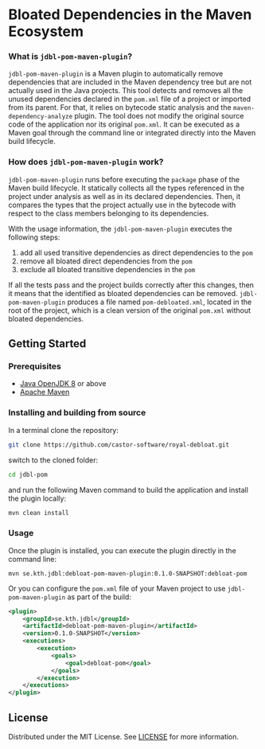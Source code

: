 # Bloated Dependencies in the Maven Ecosystem

### What is `jdbl-pom-maven-plugin`?

`jdbl-pom-maven-plugin` is a Maven plugin to automatically remove dependencies that are included in the Maven dependency tree but are not actually used in the Java projects. This tool detects and removes all the unused dependencies declared in the `pom.xml` file of a project or imported from its parent. For that, it relies on bytecode static analysis and the `maven-dependency-analyze` plugin. The tool does not modify the original source code of the application nor its original `pom.xml`. It can be executed as a Maven goal through the command line or integrated directly into the Maven build lifecycle.

### How does `jdbl-pom-maven-plugin` work?

`jdbl-pom-maven-plugin` runs before executing the `package` phase of the Maven build lifecycle. It statically collects all the types referenced in the project under analysis as well as in its declared dependencies. Then, it compares the types that the project actually use in the bytecode with respect to the class members belonging to its dependencies.

With the usage information, the `jdbl-pom-maven-plugin` executes the following steps:

1. add all used transitive dependencies as direct dependencies to the `pom`
2. remove all bloated direct dependencies from the `pom`
3. exclude all bloated transitive dependencies in the `pom`

If all the tests pass and the project builds correctly after this changes, then it means that the identified  as bloated dependencies can be removed. `jdbl-pom-maven-plugin` produces a file named `pom-debloated.xml`, located in the root of the project, which is a clean version of the original `pom.xml` without bloated dependencies.

## Getting Started

### Prerequisites

- [Java OpenJDK 8](https://openjdk.java.net) or above
- [Apache Maven](https://maven.apache.org/)

### Installing and building from source

In a terminal clone the repository:

```bash
git clone https://github.com/castor-software/royal-debloat.git
```
switch to the cloned folder:

```bash
cd jdbl-pom
```
and run the following Maven command to build the application and install the plugin locally:

```bash
mvn clean install
```
### Usage

Once the plugin is installed, you can execute the plugin directly in the command line:

```shell script
mvn se.kth.jdbl:debloat-pom-maven-plugin:0.1.0-SNAPSHOT:debloat-pom
```

Or you can configure the `pom.xml` file of your Maven project to use `jdbl-pom-maven-plugin` as part of the build:

```xml
<plugin>
    <groupId>se.kth.jdbl</groupId>
    <artifactId>debloat-pom-maven-plugin</artifactId>
    <version>0.1.0-SNAPSHOT</version>
    <executions>
        <execution>
            <goals>
                <goal>debloat-pom</goal>
            </goals>
        </execution>
    </executions>
</plugin>
```

## License

Distributed under the MIT License. See [LICENSE](https://github.com/castor-software/royal-debloat/blob/master/LICENSE) for more information.

